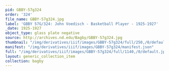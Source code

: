 ```yaml
---
pid: GBBY-57g324
order: '324'
file_name: GBBY-57g324.jpg
label: 'GBBY 57G/324: John Voedisch - Basketball Player - 1925-1927'
_date: 1925-1927
object_type: glass plate negative
source: http://archives.nd.edu/Bagby/GBBY-57g324.jpg
thumbnail: "/img/derivatives/iiif/images/GBBY-57g324/full/250,/0/default.jpg"
manifest: "/img/derivatives/iiif/images/GBBY-57g324/manifest.json"
full: "/img/derivatives/iiif/images/GBBY-57g324/full/1140,/0/default.jpg"
layout: generic_collection_item
collection: bagby
---
```

